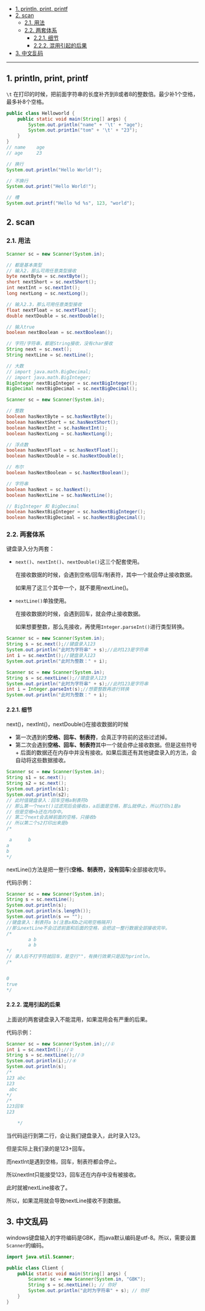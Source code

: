 - [1. println, print, printf](#1-println-print-printf)
- [2. scan](#2-scan)
  - [2.1. 用法](#21-用法)
  - [2.2. 两套体系](#22-两套体系)
    - [2.2.1. 细节](#221-细节)
    - [2.2.2. 混用引起的后果](#222-混用引起的后果)
- [3. 中文乱码](#3-中文乱码)


---

## 1. println, print, printf

`\t` 在打印的时候，把前面字符串的长度补齐到8或者8的整数倍。最少补1个空格，最多补8个空格。

```java
public class Helloworld {
    public static void main(String[] args) {
        System.out.println("name" + '\t' + "age");
        System.out.print1n("tom" + '\t' + "23");
    }
}
// name    age
// age     23
```


```java
// 换行
System.out.println("Hello World!");

// 不换行
System.out.print("Hello World!");

// 槽
System.out.printf("Hello %d %s", 123, "world");
```

## 2. scan
### 2.1. 用法

```java
Scanner sc = new Scanner(System.in);

// 都是基本类型
// 输入2，那么可用任意类型接收
byte nextByte = sc.nextByte();
short nextShort = sc.nextShort();
int nextInt = sc.nextInt();
long nextLong = sc.nextLong();

// 输入2.3，那么可用任意类型接收
float nextFloat = sc.nextFloat();
double nextDouble = sc.nextDouble();

// 输入true
boolean nextBoolean = sc.nextBoolean();

// 字符/字符串，都是String接收，没有char接收
String next = sc.next();
String nextLine = sc.nextLine();

// 大数
// import java.math.BigDecimal;
// import java.math.BigInteger;
BigInteger nextBigInteger = sc.nextBigInteger();
BigDecimal nextBigDecimal = sc.nextBigDecimal();
```

```java
Scanner sc = new Scanner(System.in);

// 整数
boolean hasNextByte = sc.hasNextByte();
boolean hasNextShort = sc.hasNextShort();
boolean hasNextInt = sc.hasNextInt();
boolean hasNextLong = sc.hasNextLong();

// 浮点数
boolean hasNextFloat = sc.hasNextFloat();
boolean hasNextDouble = sc.hasNextDouble();

// 布尔
boolean hasNextBoolean = sc.hasNextBoolean();

// 字符串
boolean hasNext = sc.hasNext();
boolean hasNextLine = sc.hasNextLine();

// BigInteger 和 BigDecimal
boolean hasNextBigInteger = sc.hasNextBigInteger();
boolean hasNextBigDecimal = sc.hasNextBigDecimal();
```
### 2.2. 两套体系

键盘录入分为两套：

- `next()`、`nextInt()`、`nextDouble()`这三个配套使用。

    在接收数据的时候，会遇到空格/回车/制表符，其中一个就会停止接收数据。

    如果用了这三个其中一个，就不要用nextLine()。

- `nextLine()`单独使用。
    
    在接收数据的时候，会遇到回车，就会停止接收数据。

    如果想要整数，那么先接收，再使用`Integer.parseInt()`进行类型转换。


```java
Scanner sc = new Scanner(System.in);
String s = sc.next();//键盘录入123
System.out.println("此时为字符串" + s);//此时123是字符串
int i = sc.nextInt();//键盘录入123
System.out.println("此时为整数：" + i);
```

```java
Scanner sc = new Scanner(System.in);
String s = sc.nextLine();//键盘录入123
System.out.println("此时为字符串" + s);//此时123是字符串
int i = Integer.parseInt(s);//想要整数再进行转换
System.out.println("此时为整数：" + i);
```

#### 2.2.1. 细节

next()，nextInt()，nextDouble()在接收数据的时候
- 第一次遇到的**空格、回车、制表符**，会真正字符前的这些过滤掉。
- 第二次会遇到**空格、回车、制表符**其中一个就会停止接收数据。但是这些符号 + 后面的数据还在内存中并没有接收。如果后面还有其他键盘录入的方法，会自动将这些数据接收。

```java
Scanner sc = new Scanner(System.in);
String s1 = sc.next();
String s2 = sc.next();
System.out.println(s1);
System.out.println(s2);
// 此时值键盘录入：回车空格a制表符b
// 那么第一个next()过滤完后会接收a，a后面是空格，那么就停止，所以打印s1是a
// 但是空格+b还在内存中。
// 第二个next会去掉前面的空格，只接收b
// 所以第二个s2打印出来是b
/*

 a      b
a
b
*/
```

nextLine()方法是把一整行(**空格、制表符，没有回车**)全部接收完毕。

代码示例：

```java
Scanner sc = new Scanner(System.in);
String s = sc.nextLine();
System.out.println(s);
System.out.println(s.length());
System.out.println(s == "");
//键盘录入：制表符a b(注意a和b之间用空格隔开)
//那么nextLine不会过滤前面和后面的空格，会把这一整行数据全部接收完毕。
/*
        a b
        a b
*/
// 录入后不打字符就回车，是空行""，有换行效果只是因为println。
/*


0
true
*/
```

#### 2.2.2. 混用引起的后果

上面说的两套键盘录入不能混用，如果混用会有严重的后果。

代码示例：

```java
Scanner sc = new Scanner(System.in);//①
int i = sc.nextInt();//②
String s = sc.nextLine();//③
System.out.println(i);//④
System.out.println(s);
/*
123 abc 
123
 abc
*/
/*
123回车
123

    */
```

当代码运行到第二行，会让我们键盘录入，此时录入123。

但是实际上我们录的是123+回车。

而nextInt是遇到空格，回车，制表符都会停止。

所以nextInt只能接受123，回车还在内存中没有被接收。

此时就被nextLine接收了。

所以，如果混用就会导致nextLine接收不到数据。

## 3. 中文乱码

windows键盘输入的字符编码是GBK，而java默认编码是utf-8。所以，需要设置`Scanner`的编码。

```java
import java.util.Scanner;

public class Client {
    public static void main(String[] args) {
        Scanner sc = new Scanner(System.in, "GBK");
        String s = sc.nextLine(); // 你好
        System.out.println("此时为字符串" + s); // 你好
    }
}
```